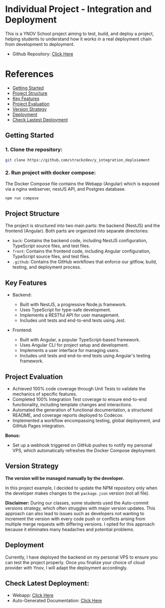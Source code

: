 # Individual Project - Integration and Deployment

This is a YNOV School project aiming to test, build, and deploy a project, helping students to understand how it works in a real deployment chain from development to deployment.

- Github Repository: [Click Here](https://github.com/strackzdev/y_integration_deploiement)

# References
- [Getting Started](#getting-started)
- [Project Structure](#project-structure)
- [Key Features](#key-features)
- [Project Evaluation](#project-evaluation)
- [Version Strategy](#version-strategy)
- [Deployment](#deployment)
- [Check Lastest Deployment](#check-latest-deployment)

## Getting Started

### 1. Clone the repository:
```bash
git clone https://github.com/strackzdev/y_integration_deploiement
```

### 2. Run project with docker compose:
The Docker Compose file contains the Webapp (Angular) which is exposed via a nginx webserver, nestJS API, and Postgres database.
```bash
npm run compose
```

## Project Structure

The project is structured into two main parts: the backend (NestJS) and the frontend (Angular). Both parts are organized into separate directories:

- `back`: Contains the backend code, including NestJS configuration, TypeScript source files, and test files.
- `front`: Contains the frontend code, including Angular configuration, TypeScript source files, and test files.
- `.github`: Contains the GitHub workflows that enforce our gitflow, build, testing, and deployment process.

## Key Features

- Backend:
    - Built with NestJS, a progressive Node.js framework.
    - Uses TypeScript for type-safe development.
    - Implements a RESTful API for user management.
    - Includes unit tests and end-to-end tests using Jest.

- Frontend:
    - Built with Angular, a popular TypeScript-based framework.
    - Uses Angular CLI for project setup and development.
    - Implements a user interface for managing users.
    - Includes unit tests and end-to-end tests using Angular's testing framework.

## Project Evaluation

- Achieved 100% code coverage through Unit Tests to validate the mechanics of specific features.
- Completed 100% Integration Test coverage to ensure end-to-end functionality, including template changes and interactions. 
- Automated the generation of functional documentation, a structured README, and coverage reports deployed to Codecov.
- Implemented a workflow encompassing testing, global deployment, and GitHub Pages integration.

**Bonus:**

- Set up a webhook triggered on GitHub pushes to notify my personal VPS, which automatically refreshes the Docker Compose deployment.

## Version Strategy
**The version will be managed manually by the developer.**

In this project example, I decided to update the NPM repository only when the developer makes changes to the `package.json` version (not all file).

**Disclaimer:** During our classes, some students used the Auto-commit versions strategy, which often struggles with major version updates. This approach can also lead to issues such as developers not wanting to increment the version with every code push or conflicts arising from multiple merge requests with differing versions. I opted for this approach because it eliminates many headaches and potential problems.

## Deployment

Currently, I have deployed the backend on my personal VPS to ensure you can test the project properly. Once you finalize your choice of cloud provider with Ynov, I will adapt the deployment accordingly.

## Check Latest Deployment:

- Webapp: [Click Here](https://strackzdev.github.io/y_integration_deploiement/)
- Auto-Generated Documentation: [Click Here](https://strackzdev.github.io/y_integration_deploiement/docs/)
